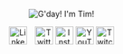 <p align="center">
<img src="https://raw.githubusercontent.com/TimOliver/TimOliver/master/header.png" alt="G'day! I'm Tim!" />
</p>

<p align="center">
<a href="https://www.linkedin.com/in/timoliverau/">
<img src="https://raw.githubusercontent.com/TimOliver/TimOliver/master/social/linkedin.png" height="32" alt="LinkedIn" style="padding-right: 10px" /></a>
<a href="https://www.twitter.com/TimOliverAU">
<img src="https://raw.githubusercontent.com/TimOliver/TimOliver/master/social/twitter.png" height="32" alt="Twitter" /></a>
<a href="https://www.instagram.com/timoliver">
<img src="https://raw.githubusercontent.com/TimOliver/TimOliver/master/social/instagram.png" height="32" alt="Instagram" /></a>
<a href="https://www.youtube.com/timXD">
<img src="https://raw.githubusercontent.com/TimOliver/TimOliver/master/social/youtube.png" height="32" alt="YouTube" /></a>
<a href="https://www.youtube.com/timXD">
<img src="https://raw.githubusercontent.com/TimOliver/TimOliver/master/social/twitch.png" height="32" alt="Twitch" /></a>
</p>
